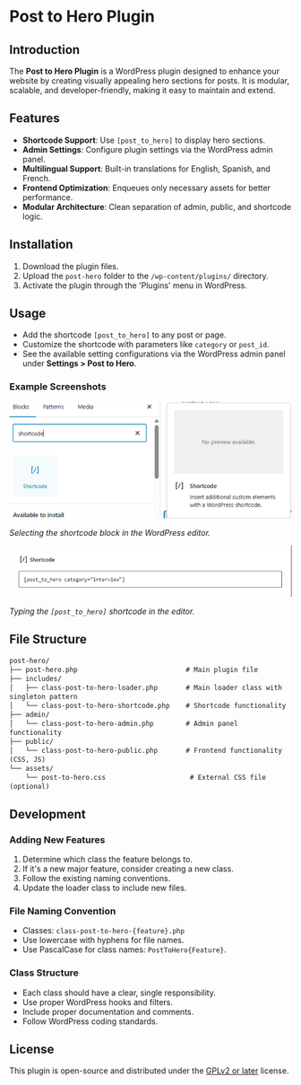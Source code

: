 # Post to Hero Plugin

## Introduction

The **Post to Hero Plugin** is a WordPress plugin designed to enhance your website by creating visually appealing hero sections for posts. It is modular, scalable, and developer-friendly, making it easy to maintain and extend.

## Features

- **Shortcode Support**: Use `[post_to_hero]` to display hero sections.
- **Admin Settings**: Configure plugin settings via the WordPress admin panel.
- **Multilingual Support**: Built-in translations for English, Spanish, and French.
- **Frontend Optimization**: Enqueues only necessary assets for better performance.
- **Modular Architecture**: Clean separation of admin, public, and shortcode logic.

## Installation

1. Download the plugin files.
2. Upload the `post-hero` folder to the `/wp-content/plugins/` directory.
3. Activate the plugin through the 'Plugins' menu in WordPress.

## Usage

- Add the shortcode `[post_to_hero]` to any post or page.
- Customize the shortcode with parameters like `category` or `post_id`.
- See the available setting configurations via the WordPress admin panel under **Settings > Post to Hero**.

### Example Screenshots

![Select the shortcode block](images/1.select-shortcode-block.png)

_Selecting the shortcode block in the WordPress editor._

![Type the plugin shortcode](images/2.type%20the%20plugin-shortcode.png)

_Typing the `[post_to_hero]` shortcode in the editor._

## File Structure

```
post-hero/
├── post-hero.php                           # Main plugin file
├── includes/
│   ├── class-post-to-hero-loader.php       # Main loader class with singleton pattern
│   └── class-post-to-hero-shortcode.php    # Shortcode functionality
├── admin/
│   └── class-post-to-hero-admin.php        # Admin panel functionality
├── public/
│   └── class-post-to-hero-public.php       # Frontend functionality (CSS, JS)
└── assets/
    └── post-to-hero.css                     # External CSS file (optional)
```

## Development

### Adding New Features

1. Determine which class the feature belongs to.
2. If it's a new major feature, consider creating a new class.
3. Follow the existing naming conventions.
4. Update the loader class to include new files.

### File Naming Convention

- Classes: `class-post-to-hero-{feature}.php`
- Use lowercase with hyphens for file names.
- Use PascalCase for class names: `PostToHero{Feature}`.

### Class Structure

- Each class should have a clear, single responsibility.
- Use proper WordPress hooks and filters.
- Include proper documentation and comments.
- Follow WordPress coding standards.

## License

This plugin is open-source and distributed under the [GPLv2 or later](https://www.gnu.org/licenses/gpl-2.0.html) license.
